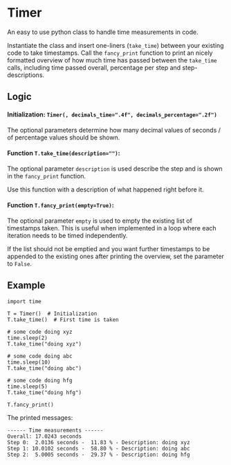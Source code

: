 # Timer

An easy to use python class to handle time measurements in code. 

Instantiate the class and insert one-liners (`take_time`) between your existing code to take timestamps. 
Call the `fancy_print` function to print an nicely formatted overview of how much time has passed between the `take_time` calls, including time passed overall, percentage per step and step-descriptions. 


## Logic 

#### Initialization:  `Timer(, decimals_time=".4f", decimals_percentage=".2f")`

The optional parameters determine how many decimal values of seconds / of percentage values should be shown. 


#### Function `T.take_time(description="")`:  

The optional parameter `description` is used describe the step and is shown in the `fancy_print` function. 

Use this function with a description of what happened right before it. 

####  Function `T.fancy_print(empty=True)`: 

The optional parameter `empty` is used to empty the existing list of timestamps taken. 
This is useful when implemented in a loop where each iteration needs to be timed independently. 

If the list should not be emptied and you want further timestamps to be appended to the existing ones after printing the overview, set the parameter to `False`.

## Example 

```
import time 

T = Timer()  # Initialization
T.take_time()  # First time is taken 

# some code doing xyz
time.sleep(2)
T.take_time("doing xyz")

# some code doing abc
time.sleep(10)
T.take_time("doing abc")

# some code doing hfg
time.sleep(5)
T.take_time("doing hfg")

T.fancy_print()

```

The printed messages: 
```
------ Time measurements ------
Overall: 17.0243 seconds
Step 0:  2.0136 seconds -  11.83 % - Description: doing xyz
Step 1: 10.0102 seconds -  58.80 % - Description: doing abc
Step 2:  5.0005 seconds -  29.37 % - Description: doing hfg
```
